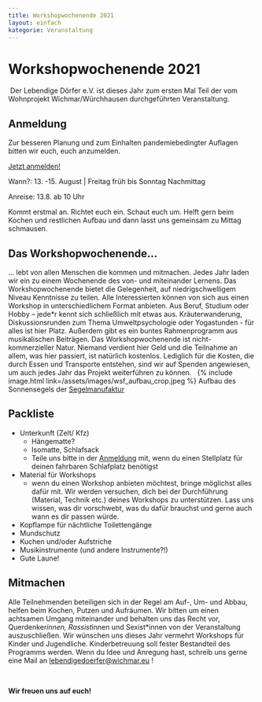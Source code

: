 ```yaml
---
title: Workshopwochenende 2021
layout: einfach
kategorie: Veranstaltung
---
```


# Workshopwochenende 2021

​
Der Lebendige Dörfer e.V. ist dieses Jahr zum ersten Mal Teil der vom Wohnprojekt Wichmar/Würchhausen durchgeführten Veranstaltung.

## Anmeldung

Zur besseren Planung und zum Einhalten pandemiebedingter Auflagen bitten wir euch, euch anzumelden.

[Jetzt anmelden!](https://framaforms.org/anmeldung-zum-workshopwochenende-wichmar-1625664080)

Wann?: 13. -15. August | Freitag früh bis Sonntag Nachmittag

Anreise: 13.8. ab 10 Uhr

Kommt erstmal an. Richtet euch ein. Schaut euch um. Helft gern beim Kochen und restlichen Aufbau und dann lasst uns gemeinsam zu Mittag schmausen.

## Das Workshopwochenende...
... lebt von allen Menschen die kommen und mitmachen. Jedes Jahr laden wir ein zu einem Wochenende des von- und miteinander Lernens. Das Workshopwochenende bietet die Gelegenheit, auf niedrigschwelligem Niveau Kenntnisse zu teilen. Alle Interessierten können von sich aus einen Workshop in unterschiedlichem Format anbieten. Aus Beruf, Studium oder Hobby – jede*r kennt sich schließlich mit etwas aus. Kräuterwanderung, Diskussionsrunden zum Thema Umweltpsychologie oder Yogastunden - für alles ist hier Platz. Außerdem gibt es ein buntes Rahmenprogramm aus musikalischen Beiträgen. Das Workshopwochenende ist nicht-kommerzieller Natur. Niemand verdient hier Geld und die Teilnahme an allem, was hier passiert, ist natürlich kostenlos. Lediglich für die Kosten, die durch Essen und Transporte entstehen, sind wir auf Spenden angewiesen, um auch jedes Jahr das Projekt weiterführen zu können.
 
{% include image.html link=/assets/images/wsf_aufbau_crop.jpeg %}
Aufbau des Sonnensegels der [Segelmanufaktur](http://segelmanufaktur.de/)

## Packliste

* Unterkunft (Zelt/ Kfz)
  * Hängematte?
  * Isomatte, Schlafsack
  * Teile uns bitte in der [Anmeldung](https://framaforms.org/anmeldung-zum-workshopwochenende-wichmar-1625664080) mit, wenn du einen Stellplatz für deinen fahrbaren Schlafplatz benötigst
* Material für Workshops
  * wenn du einen Workshop anbieten möchtest, bringe möglichst alles dafür mit. Wir werden versuchen, dich bei der Durchführung (Material, Technik etc.) deines Workshops zu unterstützen. Lass uns wissen, was dir vorschwebt, was du dafür brauchst und gerne auch wann es dir passen würde.
* Kopflampe für nächtliche Toilettengänge
* Mundschutz
* Kuchen und/oder Aufstriche
* Musikinstrumente (und andere Instrumente?!)
* Gute Laune!

## Mitmachen

Alle Teilnehmenden beteiligen sich in der Regel am Auf-, Um- und Abbau, helfen beim Kochen, Putzen und Aufräumen. Wir bitten um einen achtsamen Umgang miteinander und behalten uns das Recht vor, Querdenker*innen, Rassist*innen und Sexist*innen von der Veranstaltung auszuschließen. Wir wünschen uns dieses Jahr vermehrt Workshops für Kinder und Jugendliche. Kinderbetreuung soll fester Bestandteil des Programms werden.
Wenn du Idee und Anregung hast, schreib uns gerne eine Mail an lebendigedoerfer@wichmar.eu !

 

**Wir freuen uns auf euch!**
​
